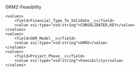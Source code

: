 <?xml version="1.0" encoding="UTF-8"?>
<CustomMetadata xmlns="http://soap.sforce.com/2006/04/metadata" xmlns:xsi="http://www.w3.org/2001/XMLSchema-instance" xmlns:xsd="http://www.w3.org/2001/XMLSchema">
    <label>GKM2-Feasibility</label>
    
    <values>
        <field>Financial_Type_To_Validate__c</field>
        <value xsi:type="xsd:string">CONSOLIDATED,KEY</value>
    </values>
    <values>
        <field>GKM_Model__c</field>
        <value xsi:type="xsd:string">GKM2</value>
    </values>
    <values>
        <field>Project_Phase__c</field>
        <value xsi:type="xsd:string">Feasibility</value>
    </values>
</CustomMetadata>

